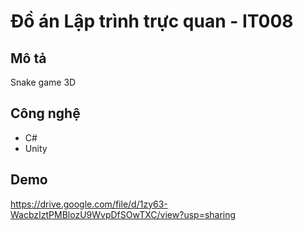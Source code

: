 # Đồ án Lập trình trực quan - IT008
## Mô tả
Snake game 3D
## Công nghệ
* C#
* Unity
## Demo
https://drive.google.com/file/d/1zy63-WacbzIztPMBlozU9WvpDfSOwTXC/view?usp=sharing
